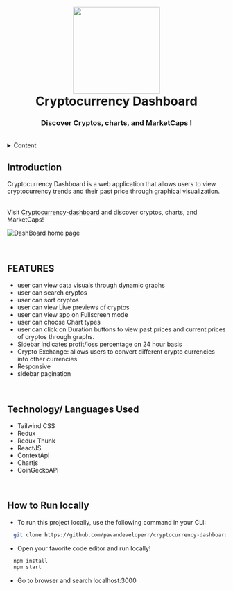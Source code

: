 <h1 align="center">
  <br />
  <a href="https://readers-space.netlify.app/">
      <img src="https://user-images.githubusercontent.com/63870995/209679174-1bada3c7-643d-45e7-a1af-2a9759edd869.png" width="200"/>
  </a>
  <br/>
  Cryptocurrency Dashboard
  <h3 align="center">
    Discover Cryptos, charts, and MarketCaps !
</h3>

<br/>


<!-- TABLE OF CONTENTS -->
<details>
    <summary>Content</summary>
    <ol>
        <li><a href="#introduction">Introduction</a></li>
        <li><a href="#features">Features</a></li>
        <li><a href="#technology-languages-used">Technology/ Languages Used</a></li>
        <li><a href="#how-to-run-locally">How to Run Locally</a></li>
        <li><a href="#how-to-contribute">How to Contribute</a></li>
    </ol>
</details>

<!-- Project Introduction -->
## **Introduction**
<p>
    Cryptocurrency Dashboard is a web application that allows users to view cryptocurrency trends and their past price through graphical visualization.</p>
<br />
Visit <a href="https://cryptocurrency-dashhboard.vercel.app/">Cryptocurrency-dashboard</a> and discover cryptos, charts, and MarketCaps!

![DashBoard home page](https://user-images.githubusercontent.com/63870995/210148826-04032249-b0a7-4958-8a53-d1a5953bab92.png)

<br />
<!-- FEATURES -->

## **FEATURES**
- user can view data visuals through dynamic graphs
- user can search cryptos 
- user can sort cryptos
- user can view Live previews of cryptos
- user can view app on Fullscreen mode
- user can choose Chart types
- user can click on Duration buttons to view past prices and current prices of cryptos through graphs. 
- Sidebar indicates profit/loss percentage on 24 hour basis
- Crypto Exchange: allows users to convert different crypto currencies into other currencies
- Responsive
- sidebar pagination

<br />

<!-- BUILT WITH -->

## **Technology/ Languages Used**

- Tailwind CSS
- Redux
- Redux Thunk
- ReactJS
- ContextApi
- Chartjs
- CoinGeckoAPI

<br />
<!-- HOW TO RUN LOCALLY -->

## **How to Run locally**
- To run this project locally, use the following command in your CLI:

```bash
  git clone https://github.com/pavandeveloperr/cryptocurrency-dashboard.git
```
- Open your favorite code editor and run locally!
```bash
  npm install
  npm start
```
- Go to browser and search localhost:3000

<br />

